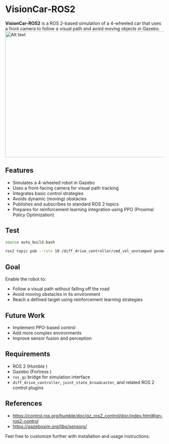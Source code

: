 # VisionCar-ROS2

**VisionCar-ROS2** is a ROS 2-based simulation of a 4-wheeled car that uses a front camera to follow a visual path and avoid moving objects in Gazebo.
<img src="./images/sim_car_running.gif" alt="Alt text" width="600" height="400"/>


## Features

- Simulates a 4-wheeled robot in Gazebo
- Uses a front-facing camera for visual path tracking
- Integrates basic control strategies
- Avoids dynamic (moving) obstacles
- Publishes and subscribes to standard ROS 2 topics
- Prepares for reinforcement learning integration using PPO (Proximal Policy Optimization)

## Test
```bash
source auto_build.bash

ros2 topic pub --rate 10 /diff_drive_controller/cmd_vel_unstamped geometry_msgs/msg/Twist '{linear: {x: -1.0, y: 0.0, z: 0.0}, angular: {x: 0.0, y: 0.0, z: 0.0}}'

```

## Goal

Enable the robot to:
- Follow a visual path without falling off the road
- Avoid moving obstacles in its environment
- Reach a defined target using reinforcement learning strategies

## Future Work

- Implement PPO-based control
- Add more complex environments
- Improve sensor fusion and perception

## Requirements

- ROS 2 (Humble )
- Gazebo (Fortress )
- `ros_gz` bridge for simulation interface
- `diff_drive_controller`, `joint_state_broadcaster`, and related ROS 2 control plugins

## References
- https://control.ros.org/humble/doc/gz_ros2_control/doc/index.html#ign-ros2-control
- https://gazebosim.org/libs/sensors/

Feel free to customize further with installation and usage instructions.
